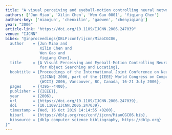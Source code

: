 ```yaml
---
title: "A visual perceiving and eyeball-motion controlling neural network for object searching and locating"
authors: ['Jun Miao', 'Xilin Chen', 'Wen Gao 0001', 'Yiqiang Chen']
authors-key: ['miaojun', 'chenxilin', 'gaowen', 'chenyiqiang']
year: "2006"
article-link: "https://doi.org/10.1109/IJCNN.2006.247039"
venue: "IJCNN"
bibex: "@inproceedings{DBLP:conf/ijcnn/MiaoCGC06,
  author    = {Jun Miao and
               Xilin Chen and
               Wen Gao and
               Yiqiang Chen},
  title     = {A Visual Perceiving and Eyeball-Motion Controlling Neural Network
               for Object Searching and Locating},
  booktitle = {Proceedings of the International Joint Conference on Neural Networks,
               {IJCNN} 2006, part of the {IEEE} World Congress on Computational Intelligence,
               {WCCI} 2006, Vancouver, BC, Canada, 16-21 July 2006},
  pages     = {4395--4400},
  publisher = {{IEEE}},
  year      = {2006},
  url       = {https://doi.org/10.1109/IJCNN.2006.247039},
  doi       = {10.1109/IJCNN.2006.247039},
  timestamp = {Wed, 16 Oct 2019 14:14:55 +0200},
  biburl    = {https://dblp.org/rec/conf/ijcnn/MiaoCGC06.bib},
  bibsource = {dblp computer science bibliography, https://dblp.org}
}"
---
```

